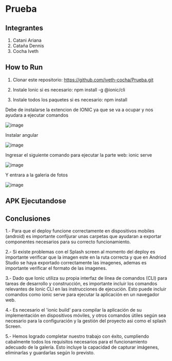# Prueba 
## Integrantes
1. Catani Ariana
2. Cataña Dennis
3. Cocha Iveth
  
## **How to Run**

1. Clonar este repositorio: https://github.com/iveth-cocha/Prueba.git 

2. Instale Ionic si es necesario: npm install -g @ionic/cli

3. Instale todos los paquetes si es necesario: npm install

Debe de instalarse la extencion de IONIC ya que se va a ocupar y nos ayudara a ejecutar comandos

![image](https://github.com/iveth-cocha/Prueba/assets/134402331/7c47fadd-b3a5-415b-8252-4cd18813deb3)

Instalar angular 

![image](https://github.com/iveth-cocha/Prueba/assets/134402331/e49e8a85-03f9-477a-9218-9119e45ef9c4)

Ingresar el siguiente comando para ejecutar la parte web: ionic serve

![image](https://github.com/iveth-cocha/Prueba/assets/134402331/c540d1c5-5b03-48f7-8a44-c2315319ba6b)

Y entrara a la galeria de fotos

![image](https://github.com/iveth-cocha/Prueba/assets/134402331/a3f8eca1-e010-4783-b682-d69fa04bc203)


## **APK Ejecutandose**

## **Conclusiones**
1.- Para que el deploy funcione correctamente en dispositivos mobiles (android) es importante confijurar unas carpetas que ayudaran a exportar componentes necesarios para su correcto funcionamiento.

2.- Si existe problemas con el Splash screen al momento del deploy es importante verificar que la imagen este en la ruta correcta y que en Andriod Studio se haya exportado correctamente las imagenes, ademas es importante verificar el formato de las imagenes.  

3.- Dado que Ionic utiliza su propia interfaz de línea de comandos (CLI) para tareas de desarrollo y construcción, es importante incluir los comandos relevantes de Ionic CLI en las instrucciones de ejecución. Esto puede incluir comandos como ionic serve para ejecutar la aplicación en un navegador web.

4.- Es necesario el 'ionic build' para compilar la aplicación de su implementación en dispositivos móviles, y otros comandos útiles según sea necesario para la configuración y la gestión del proyecto asi como el splash Screen.

5.- Hemos logrado completar nuestro trabajo con éxito, cumpliendo cabalmente todos los requisitos necesarios para el funcionamiento adecuado de la galería. Esto incluye la capacidad de capturar imágenes, eliminarlas y guardarlas según lo previsto.
